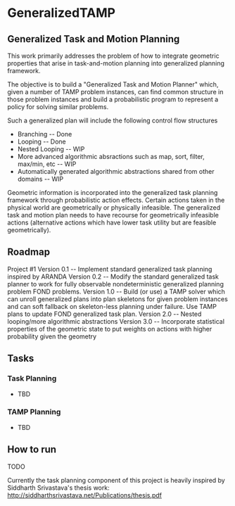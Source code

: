 # GeneralizedTAMP
## Generalized Task and Motion Planning

This work primarily addresses the problem of how to integrate geometric properties that arise in task-and-motion planning into generalized planning framework.

The objective is to build a "Generalized Task and Motion Planner" which, given a number of TAMP problem instances, can find common structure in those problem instances and build a probabilistic program to represent a policy for solving similar problems. 

Such a generalized plan will include the following control flow structures
- Branching -- Done
- Looping -- Done
- Nested Looping -- WIP
- More advanced algorithmic absractions such as map, sort, filter, max/min, etc -- WIP
- Automatically generated algorithmic abstractions shared from other domains -- WIP

Geometric information is incorporated into the generalized task planning framework through probabilistic action effects. Certain actions taken in the physical world are geometrically or physically infeasible. The generalized task and motion plan needs to have recourse for geometrically infeasible actions (alternative actions which have lower task utility but are feasible geometrically). 

## Roadmap

Project #1
Version 0.1 -- Implement standard generalized task planning inspired by ARANDA
Version 0.2 -- Modify the standard generalized task planner to work for fully observable nondeterministic generalized planning problem FOND problems.
Version 1.0 -- Build (or use) a TAMP solver which can unroll generalized plans into plan skeletons for given problem instances and can soft fallback on skeleton-less planning under failure. Use TAMP plans to update FOND generalized task plan.
Version 2.0 -- Nested looping/more algorithmic abstractions
Version 3.0 -- Incorporate statistical properties of the geometric state to put weights on actions with higher probability given the geometry

## Tasks
### Task Planning
- TBD

### TAMP Planning
- TBD

## How to run
TODO


Currently the task planning component of this project is heavily inspired by Siddharth Srivastava's thesis work:
http://siddharthsrivastava.net/Publications/thesis.pdf
